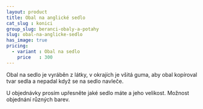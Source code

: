 ```yaml
---
layout: product
title: Obal na anglické sedlo
cat_slug : konici
group_slug: beranci-obaly-a-potahy
slug: obal-na-anglicke-sedlo
has_image: true
pricing:
  - variant : Obal na sedlo
    price   : 300
---
```


Obal na sedlo je vyráběn z látky, v okrajích je všitá guma, 
aby obal kopíroval tvar sedla a nepadal když se na sedlo navleče.

U objednávky prosím upřesněte jaké sedlo máte a jeho velikost.
Možnost objednání různých barev.

